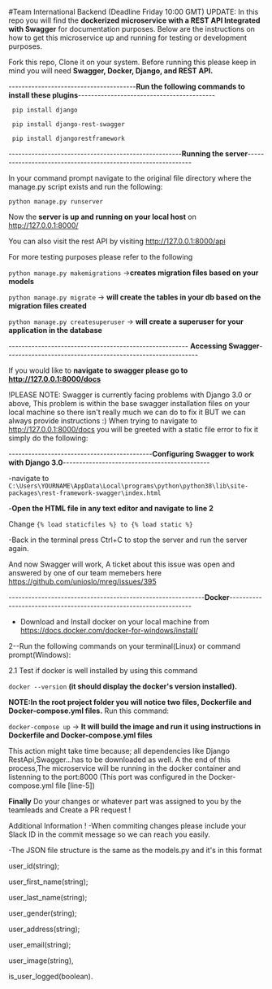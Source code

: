 #Team International Backend (Deadline Friday 10:00 GMT)
UPDATE: In this repo you will find the **dockerized microservice with a REST API Integrated with Swagger** for documentation purposes. Below are the instructions on how to get this microservice up and running for testing or development purposes.

Fork this repo, Clone it on your system. Before running this please keep in mind you will need **Swagger, Docker, Django, and REST API.**

---------------------------------------**Run the following commands to install these plugins**------------------------------------------
```
 pip install django

 pip install django-rest-swagger

 pip install djangorestframework
 ```
-----------------------------------------------------**Running the server**-------------------------------------------------------------

In your command prompt navigate to the original file directory where the manage.py script exists and run the following:
```
python manage.py runserver
```
Now the **server is up and running on your local host** on http://127.0.0.1:8000/

You can also visit the rest API by visiting http://127.0.0.1:8000/api

For more testing purposes please refer to the following

`python manage.py makemigrations` ->**creates migration files based on your models**

`python manage.py migrate` -> **will create the tables in your db based on the migration files created**

`python manage.py createsuperuser` -> **will create a superuser for your application in the database**

------------------------------------------------------- **Accessing Swagger**-----------------------------------------------------------

If you would like to **navigate to swagger please go to http://127.0.0.1:8000/docs**

!PLEASE NOTE: Swagger is currently facing problems with Django 3.0 or above, This problem is within the base swagger installation files on your local machine so there isn't really much we can do to fix it BUT we can always provide instructions :) When trying to navigate to http://127.0.0.1:8000/docs you will be greeted with a static file error to fix it simply do the following:

--------------------------------------------**Configuring Swagger to work with Django 3.0**---------------------------------------------

-navigate to `C:\Users\YOURNAME\AppData\Local\programs\python\python38\lib\site-packages\rest-framework-swagger\index.html`

-**Open the HTML file in any text editor and navigate to line 2**

Change `{% load staticfiles %} to {% load static %}`

-Back in the terminal press Ctrl+C to stop the server and run the server again.

And now Swagger will work, A ticket about this issue was open and answered by one of our team memebers here https://github.com/unioslo/mreg/issues/395

------------------------------------------------------------**Docker**------------------------------------------------------------------

- Download and Install docker on your local machine from https://docs.docker.com/docker-for-windows/install/


2--Run the following  commands on your terminal(Linux) or command prompt(Windows):

2.1 Test if docker is well installed by using this command 

`docker --version` **(it should display the docker's version installed).**
        
**NOTE:In the root project folder you will notice two files, Dockerfile and Docker-compose.yml files.**
 Run this command: 
 
 `docker-compose up` -> **It will build the image and run it using instructions in Dockerfile and Docker-compose.yml files**
  
  This action might take time because; all dependencies like Django RestApi,Swagger...has to be downloaded as well.
  A the end of this process,The microservice will be running in the docker container and listenning to the port:8000
  (This port was configured in the  Docker-compose.yml file [line-5])


**Finally** Do your changes or whatever part was assigned to you by the teamleads and Create a PR request !

Additional Information !
-When commiting changes please include your Slack ID in the commit message so we can reach you easily.

-The JSON file structure is the same as the models.py and it's in this format

user_id(string);

user_first_name(string);

user_last_name(string);

user_gender(string);

user_address(string);

user_email(string);

user_image(string),

is_user_logged(boolean).
 
